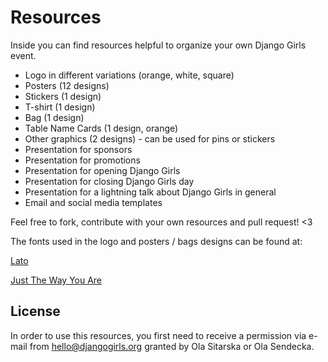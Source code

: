 Resources
=========

Inside you can find resources helpful to organize your own Django Girls event.

- Logo in different variations (orange, white, square)
- Posters (12 designs)
- Stickers (1 design)
- T-shirt (1 design)
- Bag (1 design)
- Table Name Cards (1 design, orange)
- Other graphics (2 designs) - can be used for pins or stickers
- Presentation for sponsors
- Presentation for promotions
- Presentation for opening Django Girls
- Presentation for closing Django Girls day
- Presentation for a lightning talk about Django Girls in general
- Email and social media templates


Feel free to fork, contribute with your own resources and pull request! <3

The fonts used in the logo and posters / bags designs can be found at:

[Lato](https://www.google.com/fonts/specimen/Lato)

[Just The Way You Are](http://www.dafont.com/just-the-way-you-are.font)

## License

In order to use this resources, you first need to receive a permission via e-mail from hello@djangogirls.org granted by Ola Sitarska or Ola Sendecka.
